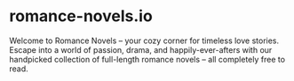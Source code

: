 # romance-novels.io
Welcome to Romance Novels – your cozy corner for timeless love stories. Escape into a world of passion, drama, and happily-ever-afters with our handpicked collection of full-length romance novels – all completely free to read.
